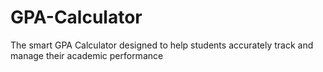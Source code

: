 # GPA-Calculator
The smart GPA Calculator designed to help students accurately track and manage their academic performance
